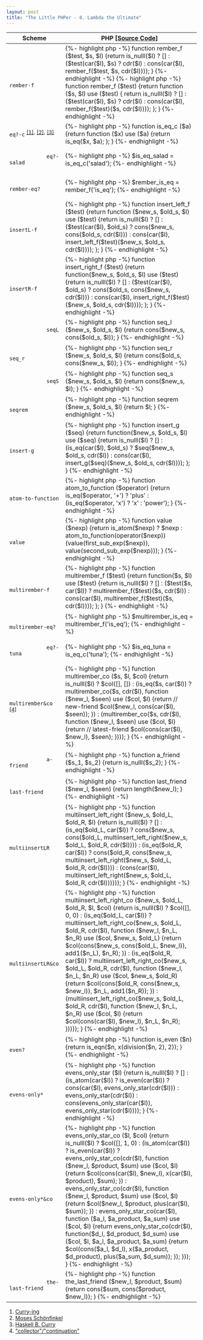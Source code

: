 ```yaml
---
layout: post
title: "The Little PHPer - 8. Lambda the Ultimate"
---
```


<table>
    <thead>
        <tr>
            <th>
                Scheme
            </th>
            <th>
                PHP <span class="sc-ref">[<a href="https://github.com/whitephp/the-little-phper/blob/master/src/chapter_8.php" target="_whitephp-ref">Source Code</a>]</span>
            </th>
        </tr>
    </thead>
    <tbody>
        <tr>
            <td>
            <code>
            rember-f
            </code>
            </td>
            <td>
            {%- highlight php -%}
function rember_f
($test, $s, $l)
{return 
    is_nulll($l) ? []
    : ($test(car($l), $s) ? cdr($l)
    : cons(car($l), rember_f($test, $s, cdr($l))));
}
            {%- endhighlight -%}
            {%- highlight php -%}
function rember_f
($test)
{return 
    function ($s, $l) use ($test) {
    return
        is_nulll($l) ? []
        : ($test(car($l), $s) ? cdr($l) 
          : cons(car($l), rember_f($test)($s, cdr($l))));
    };
}
            {%- endhighlight -%}
            </td>
        </tr>
        <tr>
            <td>
            <code>eq?-c</code> 
            <sup><a href="#currying">[1]</a>,</sup>
            <sup><a href="#moses-s">[2]</a>,</sup>
            <sup><a href="#haskell-c">[3]</a></sup>
            </td>
            <td>
            {%- highlight php -%}
function is_eq_c
($a)
{return 
    function ($x) use ($a)
    {return
        is_eq($x, $a);
    };
}
            {%- endhighlight -%}
            </td>
        </tr>
        <tr>
            <td>
            <code>
            eq?-salad
            </code>
            </td>
            <td>
            {%- highlight php -%}
$is_eq_salad = is_eq_c('salad');
            {%- endhighlight -%}
            </td>
        </tr>
        <tr>
            <td>
            <code>
            rember-eq?
            </code>
            </td>
            <td>
            {%- highlight php -%}
$rember_is_eq = rember_f('is_eq');
            {%- endhighlight -%}
            </td>
        </tr>
        <tr>
            <td>
            <code>
            insertL-f
            </code>
            </td>
            <td>
            {%- highlight php -%}
function insert_left_f
($test)
{return
    function ($new_s, $old_s, $l) use ($test)
    {return 
        is_nulll($l) ? []
        : ($test(car($l), $old_s) ? cons($new_s, cons($old_s, cdr($l)))
          : cons(car($l), insert_left_f($test)($new_s, $old_s, cdr($l))));
    };
}
            {%- endhighlight -%}
            </td>
        </tr>
        <tr>
            <td>
            <code>
            insertR-f
            </code>
            </td>
            <td>
            {%- highlight php -%}
function insert_right_f
($test)
{return 
    function($new_s, $old_s, $l) use ($test)
    {return
    is_nulll($l) ? []
    : ($test(car($l), $old_s) ? cons($old_s, cons($new_s, cdr($l)))
      : cons(car($l), insert_right_f($test)($new_s, $old_s, cdr($l))));
    };
}
            {%- endhighlight -%}
            </td>
        </tr>
        <tr>
            <td>
            <code>
            seqL
            </code>
            </td>
            <td>
            {%- highlight php -%}
function seq_l
($new_s, $old_s, $l)
{return 
    cons($new_s, cons($old_s, $l));
}
            {%- endhighlight -%}
            </td>
        </tr>
        <tr>
            <td>
            <code>
            seq_r
            </code>
            </td>
            <td>
            {%- highlight php -%}
function seq_r
($new_s, $old_s, $l)
{return 
    cons($old_s, cons($new_s, $l));
}
            {%- endhighlight -%}
            </td>
        </tr>
        <tr>
            <td>
            <code>
            seqS
            </code>
            </td>
            <td>
            {%- highlight php -%}
function seq_s
($new_s, $old_s, $l)
{return 
    cons($new_s, $l);
}
            {%- endhighlight -%}
            </td>
        </tr>
        <tr>
            <td>
            <code>
            seqrem
            </code>
            </td>
            <td>
            {%- highlight php -%}
function seqrem
($new_s, $old_s, $l)
{return
    $l;
}
            {%- endhighlight -%}
            </td>
        </tr>
        <tr>
            <td>
            <code>
            insert-g
            </code>
            </td>
            <td>
            {%- highlight php -%}
function insert_g
($seq)
{return 
    function($new_s, $old_s, $l) use ($seq)
    {return 
        is_nulll($l) ? []
        : (is_eq(car($l), $old_s) ? $seq($new_s, $old_s, cdr($l)) 
          : cons(car($l), insert_g($seq)($new_s, $old_s, cdr($l))));
    };
}
            {%- endhighlight -%}
            </td>
        </tr>
        <tr>
            <td>
            <code>
            atom-to-function
            </code>
            </td>
            <td>
            {%- highlight php -%}
function atom_to_function
($operator)
{return
    is_eq($operator, '+') ? 'plus'
    : (is_eq($operator, 'x') ? 'x'
      : 'power');
}
            {%- endhighlight -%}
            </td>
        </tr>
        <tr>
            <td>
            <code>
            value
            </code>
            </td>
            <td>
            {%- highlight php -%}
function value
($nexp)
{return
    is_atom($nexp) ? $nexp
    : atom_to_function(operator($nexp))
        (value(first_sub_exp($nexp)),
            value(second_sub_exp($nexp)));
}
            {%- endhighlight -%}
            </td>
        </tr>
        <tr>
            <td>
            <code>
            multirember-f
            </code>
            </td>
            <td>
            {%- highlight php -%}
function multirember_f
($test)
{return 
    function($s, $l) use ($test)
    {return 
        is_nulll($l) ? []
        : ($test($s, car($l)) ? multirember_f($test)($s, cdr($l))
          : cons(car($l), multirember_f($test)($s, cdr($l))));
    };
}
            {%- endhighlight -%}
            </td>
        </tr>
        <tr>
            <td>
            <code>
            multirember-eq?
            </code>
            </td>
            <td>
            {%- highlight php -%}
$multirember_is_eq = multirember_f('is_eq');
            {%- endhighlight -%}
            </td>
        </tr>
        <tr>
            <td>
            <code>
            eq?-tuna
            </code>
            </td>
            <td>
            {%- highlight php -%}
$is_eq_tuna = is_eq_c('tuna');
            {%- endhighlight -%}
            </td>
        </tr>
        <tr>
            <td>
            <code>multirember&co</code>
            <sup><a href="#collector">[4]</a></sup>
            </td>
            <td>
            {%- highlight php -%}
function multirember_co
($s, $l, $col)
{return 
    is_nulll($l) ? $col([], [])
    : (is_eq($s, car($l)) ? 
      multirember_co($s, cdr($l),
          function ($new_l, $seen) use ($col, $l)
          {return // new-friend
              $col($new_l, cons(car($l), $seen));
          })
      : (multirember_co($s, cdr($l),
          function ($new_l, $seen) use ($col, $l)
          {return // latest-friend
              $col(cons(car($l), $new_l), $seen);
          })));
}
            {%- endhighlight -%}
            </td>
        </tr>
        <tr>
            <td>
            <code>
            a-friend
            </code>
            </td>
            <td>
            {%- highlight php -%}
function a_friend
($s_1, $s_2)
{return 
    is_nulll($s_2);
}
            {%- endhighlight -%}
            </td>
        </tr>
        <tr>
            <td>
            <code>
            last-friend
            </code>
            </td>
            <td>
            {%- highlight php -%}
function last_friend
($new_l, $seen)
{return 
    length($new_l);
}
            {%- endhighlight -%}
            </td>
        </tr>
        <tr>
            <td>
            <code>
            multiinsertLR
            </code>
            </td>
            <td>
            {%- highlight php -%}
function multiinsert_left_right
($new_s, $old_L, $old_R, $l)
{return
    is_nulll($l) ? []
    : (is_eq($old_L, car($l)) ?
      cons($new_s, cons($old_L,
            multiinsert_left_right($new_s, $old_L, $old_R, cdr($l))))
      : (is_eq($old_R, car($l)) ?
        cons($old_R, cons($new_s,
            multiinsert_left_right($new_s, $old_L, $old_R, cdr($l))))
        : (cons(car($l),
            multiinsert_left_right($new_s, $old_L, $old_R, cdr($l))))));
}
            {%- endhighlight -%}
            </td>
        </tr>
        <tr>
            <td>
            <code>
            multiinsertLR&co
            </code>
            </td>
            <td>
            {%- highlight php -%}
function multiinsert_left_right_co
($new_s, $old_L, $old_R, $l, $col)
{return 
    is_nulll($l) ? $col([], 0, 0)
    : (is_eq($old_L, car($l)) ?
      multiinsert_left_right_co($new_s, $old_L, $old_R, cdr($l),
            function ($new_l, $n_L, $n_R) use ($col, $new_s, $old_L)
            {return
                $col(cons($new_s, cons($old_L, $new_l)), add1($n_L), $n_R);
            })
      : (is_eq($old_R, car($l)) ?
        multiinsert_left_right_co($new_s, $old_L, $old_R, cdr($l),
            function ($new_l, $n_L, $n_R) use ($col, $new_s, $old_R)
            {return
                $col(cons($old_R, cons($new_s, $new_l)), $n_L, add1($n_R));
            })
        : (multiinsert_left_right_co($new_s, $old_L, $old_R, cdr($l),
            function ($new_l, $n_L, $n_R) use ($col, $l)
            {return
                $col(cons(car($l), $new_l), $n_L, $n_R);
            }))));
}
            {%- endhighlight -%}
            </td>
        </tr>
        <tr>
            <td>
            <code>
            even?
            </code>
            </td>
            <td>
            {%- highlight php -%}
function is_even
($n)
{return 
    is_eqn($n, x(division($n, 2), 2));
}
            {%- endhighlight -%}
            </td>
        </tr>
        <tr>
            <td>
            <code>
            evens-only*
            </code>
            </td>
            <td>
            {%- highlight php -%}
function evens_only_star
($l)
{return
    is_nulll($l) ? []
    : (is_atom(car($l)) ? 
        is_even(car($l)) ? cons(car($l), evens_only_star(cdr($l)))
        : evens_only_star(cdr($l))
      : cons(evens_only_star(car($l)), evens_only_star(cdr($l))));
}
            {%- endhighlight -%}
            </td>
        </tr>
        <tr>
            <td>
            <code>
            evens-only*&co
            </code>
            </td>
            <td>
            {%- highlight php -%}
function evens_only_star_co
($l, $col)
{return 
    is_nulll($l) ? $col([], 1, 0)
    : (is_atom(car($l)) ?
        is_even(car($l)) ? evens_only_star_co(cdr($l),
            function ($new_l, $product, $sum) use ($col, $l)
            {return 
                $col(cons(car($l), $new_l), x(car($l), $product), $sum);
            })
        : evens_only_star_co(cdr($l),
            function ($new_l, $product, $sum) use ($col, $l)
            {return 
                $col($new_l, $product, plus(car($l), $sum));
            })
      : evens_only_star_co(car($l), 
            function ($a_l, $a_product, $a_sum) use ($col, $l)
            {return
                evens_only_star_co(cdr($l), 
                    function($d_l, $d_product, $d_sum) 
                    use ($col, $l, $a_l, $a_product, $a_sum)
                    {return
                        $col(cons($a_l, $d_l), 
                             x($a_product, $d_product), 
                             plus($a_sum, $d_sum));
                    });
            }));
}
            {%- endhighlight -%}
            </td>
        </tr>
        <tr>
            <td>
            <code>
            the-last-friend
            </code>
            </td>
            <td>
            {%- highlight php -%}
function the_last_friend
($new_l, $product, $sum)
{return
    cons($sum, cons($product, $new_l));
}
            {%- endhighlight -%}
            </td>
        </tr>
    </tbody>
</table>

<ol>
    <li id="currying"><a href="https://en.wikipedia.org/wiki/Currying" target="_whitephp-ref">Curry-ing</a></li>
    <li id="moses-s"><a href="https://en.wikipedia.org/wiki/Moses_Schönfinkel" target="_whitephp-ref">Moses Schönfinkel</a></li>
    <li id="haskell-c"><a href="https://en.wikipedia.org/wiki/Haskell_Curry" target="_whitephp-ref">Haskell B. Curry</a></li>
    <li id="collector"><a href="https://en.wikipedia.org/wiki/Continuation-passing_style" target="_whitephp-ref">"collector"/"continuation"</a></li>
<p></p>
</ol>
